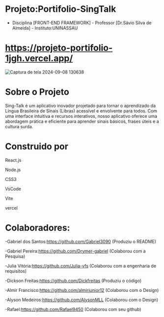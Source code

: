 # Projeto:Portifolio-SingTalk 

- Disciplina [FRONT-END FRAMEWORK] - Professor [Dr.Sávio Silva de Almeida] - Instituto:UNINASSAU

# https://projeto-portifolio-1jgh.vercel.app/

![Captura de tela 2024-09-08 130638](https://github.com/user-attachments/assets/2016d158-593f-4d15-bc4b-9329383c27fe)

# Sobre o Projeto
Sing-Talk é um aplicativo inovador projetado para tornar o aprendizado da Língua Brasileira de Sinais (Libras) acessível e envolvente para todos. Com uma interface intuitiva e recursos interativos, nosso aplicativo oferece uma abordagem prática e eficiente para aprender sinais básicos, frases úteis e a cultura surda.

# Construido por

React.js

Node.js

CSS3

VsCode

Vite

vercel

# Colaboradores:

 -Gabriel dos Santos:https://github.com/Gabriel3090 (Produziu o README)
 
 -Gabriel Pereira:https://github.com/Drymer-gabriel (Colaborou com a Pesquisa)
 
 -Julia Vitória:https://github.com/Julia-vfs (Colaborou com a engenharia de requisitos)
 
 -Dickson Freitas:https://github.com/Dickfreitas (Produziu o código)
 
 -Almir Francisco:https://github.com/almirjunior12 (Colaborou com o Design)
 
 -Alyson Medeiros:https://github.com/AlysonMLL (Colaborou com o Design)

 -Rafael:https://github.com/Rafael9450 (Colaborou com seu github)


